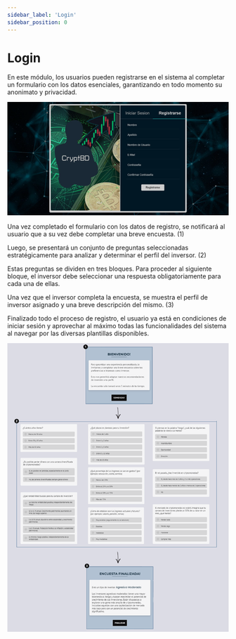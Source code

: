 ```yaml
---
sidebar_label: 'Login'
sidebar_position: 0
---
```


# Login

En este módulo, los usuarios pueden registrarse en el sistema al completar un formulario con los datos esenciales, garantizando en todo momento su anonimato y privacidad.

![alt text](image-33.png)

Una vez completado el formulario con los datos de registro, se notificará al usuario que a su vez debe completar una breve encuesta. (1)

Luego, se presentará un conjunto de preguntas seleccionadas estratégicamente para analizar y determinar el perfil del inversor. (2)

Estas preguntas se dividen en tres bloques. Para proceder al siguiente bloque, el inversor debe seleccionar una respuesta obligatoriamente para cada una de ellas.

Una vez que el inversor completa la encuesta, se muestra el perfil de inversor asignado y una breve descripción del mismo. (3)

Finalizado todo el proceso de registro, el usuario ya está en condiciones de iniciar sesión y aprovechar al máximo todas las funcionalidades del sistema al navegar por las diversas plantillas disponibles.

![alt text](image-34.png)

